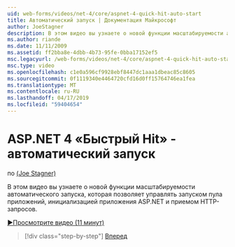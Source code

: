 ```yaml
---
uid: web-forms/videos/net-4/core/aspnet-4-quick-hit-auto-start
title: Автоматический запуск | Документация Майкрософт
author: JoeStagner
description: В этом видео вы узнаете о новой функции масштабируемости автоматического запуска, которая позволяет управлять для запуска пула приложений, initializ...
ms.author: riande
ms.date: 11/11/2009
ms.assetid: ff2bba8e-4dbb-4b73-95fe-0bba17152ef5
msc.legacyurl: /web-forms/videos/net-4/core/aspnet-4-quick-hit-auto-start
msc.type: video
ms.openlocfilehash: c1e0a596cf9928ebf8447dc1aaa1dbeac85c8605
ms.sourcegitcommit: 0f1119340e4464720cfd16d0ff15764746ea1fea
ms.translationtype: MT
ms.contentlocale: ru-RU
ms.lasthandoff: 04/17/2019
ms.locfileid: "59404654"
---
```

# <a name="aspnet-4-quick-hit---auto-start"></a>ASP.NET 4 «Быстрый Hit» - автоматический запуск

по [(Joe Stagner)](https://github.com/JoeStagner)

В этом видео вы узнаете о новой функции масштабируемости автоматического запуска, которая позволяет управлять запуском пула приложений, инициализацией приложения ASP.NET и приемом HTTP-запросов. 

[&#9654;Просмотрите видео (11 минут)](https://channel9.msdn.com/Blogs/ASP-NET-Site-Videos/aspnet-4-quick-hit-auto-start)

> [!div class="step-by-step"]
> [Вперед](aspnet-4-quick-hit-clean-webconfig-files.md)
